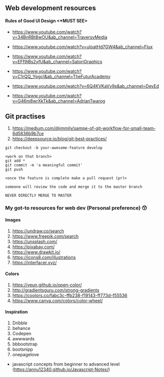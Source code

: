 ## Web development resources

####  Rules of Good UI Design <*MUST SEE>

* https://www.youtube.com/watch?v=34BnRBt8wOU&ab_channel=TraversyMedia
* https://www.youtube.com/watch?v=uIoatHd7GW4&ab_channel=Flux
* https://www.youtube.com/watch?v=EFf9jBs2yfU&ab_channel=SatoriGraphics
* https://www.youtube.com/watch?v=C1rQQ_YpgcI&ab_channel=TheFuturAcademy
* https://www.youtube.com/watch?v=6Q4KVKaVv9s&ab_channel=DevEd

* https://www.youtube.com/watch?v=G46m8wrXkTk&ab_channel=AdrianTwarog

## Git practises

1. https://medium.com/@immily/sampe-of-git-workflow-for-small-team-6d5836b9b7ce
2. https://deepsource.io/blog/git-best-practices/

```
git checkout -b your-awesome-feature develop

<work on that branch>
git add *
git commit -m 'a meaningful commit'
git push

<once the feature is complete make a pull request (pr)>

someone will review the code and merge it to the master branch

NEVER DIRECTLY MERGE TO MASTER
```


###  My got-to resources for web dev (Personal preference) :kissing_smiling_eyes:


#### Images
1. https://undraw.co/search
2. https://www.freepik.com/search
3. https://unsplash.com/
4. https://pixabay.com/
5. https://www.drawkit.io/
6. https://icons8.com/illustrations
7. https://interfacer.xyz/

#### Colors
1. https://yeun.github.io/open-color/
2. http://gradientsguru.com/strong-gradients
3. https://coolors.co/fabc3c-ffb238-f19143-ff773d-f55536
4. https://www.canva.com/colors/color-wheel/


#### Inspiration
1. Dribble
2. behance
3. Codepen
4. awwwards
5. bbbootstrap
6. bootsnipp
7. onepagelove


* javascript concepts from beginner to advanced level (https://annu12340.github.io/Javascript-Notes/)
